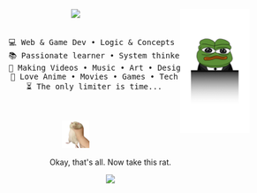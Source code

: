 <div align="center">
    <img src="https://raw.githubusercontent.com/Vergonn/Vergonn/master/assets/pepe-stare.png" width="25%" align="right" />
    <img src="https://readme-typing-svg.demolab.com?font=Consolas&size=42&duration=4000&pause=300&color=5C8F37&center=true&vCenter=true&width=2200&height=200&lines=Just+coding+for+the+joy+of+it...+at+least+until+the+bugs+start+talking+back+and+make+me+crazy;Crazy%3F;I+Was+Crazy+Once;They+Locked+Me+In+A+Room;A+Rubber+Room;A+Rubber+Room+With+Rats;And+Rats+Make+Me+Crazy" width="70%" />
    <br><br>
    <pre>
        💻 Web & Game Dev • Logic & Concepts • Story
        📚 Passionate learner • System thinker • Refining ideas
        🎨 Making Videos • Music • Art • Design • Code • UI/UX
        💖 Love Anime • Movies • Games • Tech
        ⏳ The only limiter is time...
    </pre>
    <br>
    <img src="https://raw.githubusercontent.com/Vergonn/Vergonn/master/assets/rat.png" height="50" />
    <br>
    <p>Okay, that's all. Now take this rat.</p>

[![](https://img.shields.io/badge/Vergonn-you%20never%20know-2a3640)](https://www.vergonn.com/)
</div>
